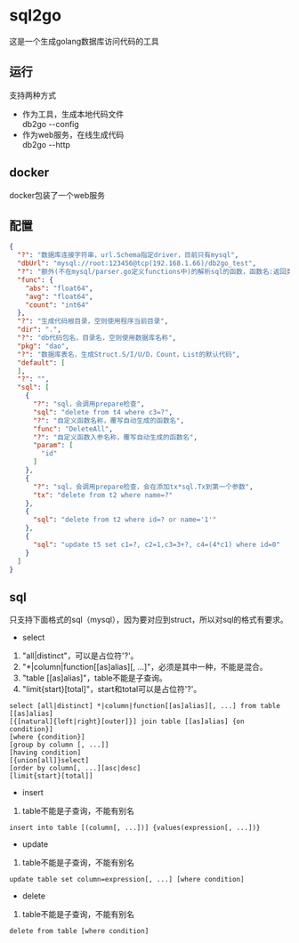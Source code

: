 # sql2go
这是一个生成golang数据库访问代码的工具
## 运行
支持两种方式
- 作为工具，生成本地代码文件  
db2go --config
- 作为web服务，在线生成代码  
db2go --http 
## docker
docker包装了一个web服务
## 配置
```json
{
  "?": "数据库连接字符串，url.Schema指定driver，目前只有mysql",
  "dbUrl": "mysql://root:123456@tcp(192.168.1.66)/db2go_test",
  "?": "额外(不在mysql/parser.go定义functions中)的解析sql的函数，函数名:返回类型",
  "func": {
    "abs": "float64",
    "avg": "float64",
    "count": "int64"
  },
  "?": "生成代码根目录，空则使用程序当前目录",
  "dir": ".",
  "?": "db代码包名，目录名，空则使用数据库名称",
  "pkg": "dao",
  "?": "数据库表名，生成Struct.S/I/U/D，Count，List的默认代码",
  "default": [
  ],
  "?": "",
  "sql": [
    {
      "?": "sql，会调用prepare检查",
      "sql": "delete from t4 where c3=?",
      "?": "自定义函数名称，覆写自动生成的函数名",
      "func": "DeleteAll",
      "?": "自定义函数入参名称，覆写自动生成的函数名",
      "param": [
        "id"
      ]
    },
    {
      "?": "sql，会调用prepare检查，会在添加tx*sql.Tx到第一个参数",
      "tx": "delete from t2 where name=?"
    },
    {
      "sql": "delete from t2 where id=? or name='1'"
    },
    {
      "sql": "update t5 set c1=?, c2=1,c3=3+?, c4=(4*c1) where id=0"
    }
  ]
}
```
## sql
只支持下面格式的sql（mysql），因为要对应到struct，所以对sql的格式有要求。
- select  
1. "all|distinct"，可以是占位符'?'。
1. "*|column|function[[as]alias][, ...]"，必须是其中一种，不能是混合。
1. "table [[as]alias]"，table不能是子查询。
1. "limit{start}[total]"，start和total可以是占位符'?'。
```
select [all|distinct] *|column|function[[as]alias][, ...] from table [[as]alias]
[{[natural]{left|right}[outer]}] join table [[as]alias] {on condition}]
[where {condition}]
[group by column [, ...]]
[having condition]
[{union[all]}select]
[order by column[, ...][asc|desc]
[limit{start}[total]]
```
- insert  
1. table不能是子查询，不能有别名
```
insert into table [(column[, ...])] {values(expression[, ...])}
```
- update  
1. table不能是子查询，不能有别名
```
update table set column=expression[, ...] [where condition]
```
- delete  
1. table不能是子查询，不能有别名
```
delete from table [where condition]
```
